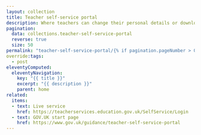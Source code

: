 ```yaml
---
layout: collection
title: Teacher self-service portal
description: Where teachers can change their personal details or download certificates
pagination:
  data: collections.teacher-self-service-portal
  reverse: true
  size: 50
permalink: "teacher-self-service-portal/{% if pagination.pageNumber > 0 %}page/{{ pagination.pageNumber + 1 }}{% endif %}/"
override:tags:
  - post
eleventyComputed:
  eleventyNavigation:
    key: "{{ title }}"
    excerpt: "{{ description }}"
    parent: home
related:
  items:
  - text: Live service
    href: https://teacherservices.education.gov.uk/SelfService/Login
  - text: GOV.UK start page
    href: https://www.gov.uk/guidance/teacher-self-service-portal
---
```

